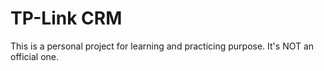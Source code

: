 # TP-Link CRM

This is a personal project for learning and practicing purpose. It's NOT an official one.  
